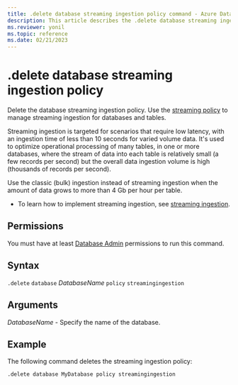 ```yaml
---
title: .delete database streaming ingestion policy command - Azure Data Explorer
description: This article describes the .delete database streaming ingestion policy command in Azure Data Explorer.
ms.reviewer: yonil
ms.topic: reference
ms.date: 02/21/2023
---
```

# .delete database streaming ingestion policy

Delete the database streaming ingestion policy. Use the [streaming policy](../management/streamingingestionpolicy.md) to manage streaming ingestion for databases and tables.  

Streaming ingestion is targeted for scenarios that require low latency, with an ingestion time of less than 10 seconds for varied volume data. It's used to optimize operational processing of many tables, in one or more databases, where the stream of data into each table is relatively small (a few records per second) but the overall data ingestion volume is high (thousands of records per second).

Use the classic (bulk) ingestion instead of streaming ingestion when the amount of data grows to more than 4 Gb per hour per table. 

* To learn how to implement streaming ingestion, see [streaming ingestion](../../ingest-data-streaming.md).

## Permissions

You must have at least [Database Admin](access-control/role-based-access-control.md) permissions to run this command.

## Syntax

`.delete` `database` *DatabaseName* `policy` `streamingingestion`

## Arguments

*DatabaseName* - Specify the name of the database. 

## Example

The following command deletes the streaming ingestion policy:

```kusto
.delete database MyDatabase policy streamingingestion 
```
